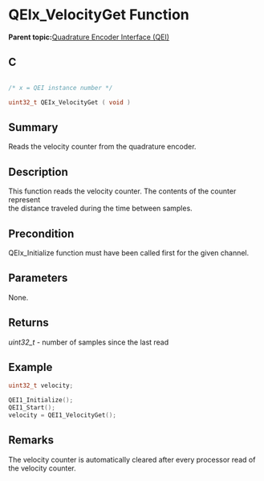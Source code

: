 # QEIx\_VelocityGet Function

**Parent topic:**[Quadrature Encoder Interface \(QEI\)](GUID-62A23819-A256-4FB3-9682-BA733F4B45AA.md)

## C

```c

/* x = QEI instance number */

uint32_t QEIx_VelocityGet ( void )
```

## Summary

Reads the velocity counter from the quadrature encoder.

## Description

This function reads the velocity counter. The contents of the counter represent<br />the distance traveled during the time between samples.

## Precondition

QEIx\_Initialize function must have been called first for the given channel.

## Parameters

None.

## Returns

*uint32\_t* - number of samples since the last read

## Example

```c
uint32_t velocity;

QEI1_Initialize();
QEI1_Start();
velocity = QEI1_VelocityGet();
```

## Remarks

The velocity counter is automatically cleared after every processor read of the velocity counter.

